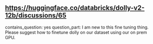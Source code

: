 ## https://huggingface.co/databricks/dolly-v2-12b/discussions/65

contains_question: yes
question_part: I am new to this fine tuning thing. Please suggest how to finetune dolly on our dataset using our on prem GPU.